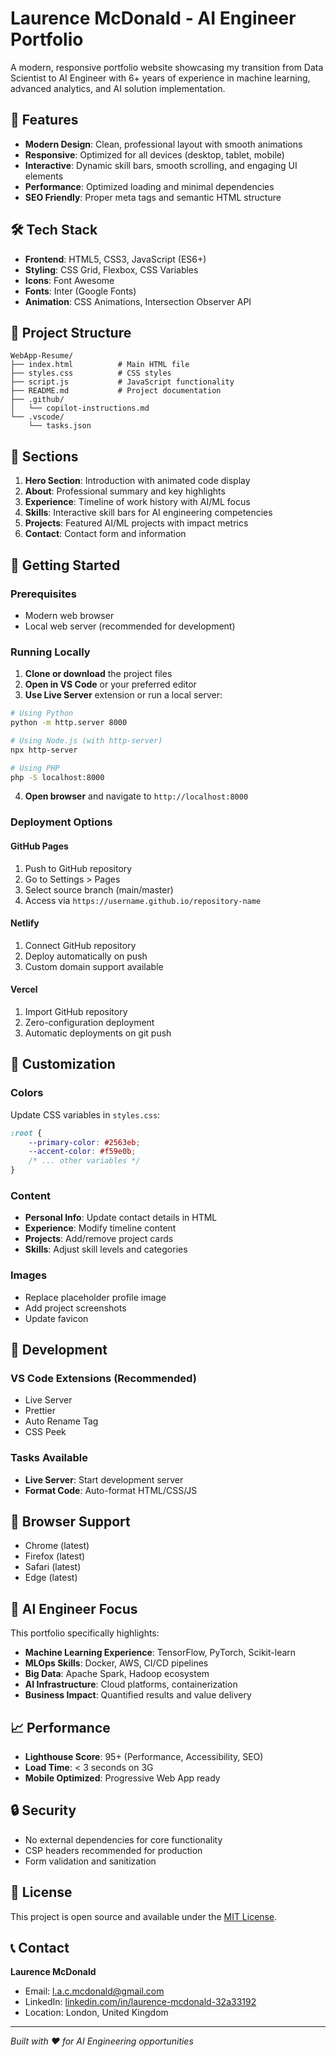 # Laurence McDonald - AI Engineer Portfolio

A modern, responsive portfolio website showcasing my transition from Data Scientist to AI Engineer with 6+ years of experience in machine learning, advanced analytics, and AI solution implementation.

## 🚀 Features

- **Modern Design**: Clean, professional layout with smooth animations
- **Responsive**: Optimized for all devices (desktop, tablet, mobile)
- **Interactive**: Dynamic skill bars, smooth scrolling, and engaging UI elements
- **Performance**: Optimized loading and minimal dependencies
- **SEO Friendly**: Proper meta tags and semantic HTML structure

## 🛠️ Tech Stack

- **Frontend**: HTML5, CSS3, JavaScript (ES6+)
- **Styling**: CSS Grid, Flexbox, CSS Variables
- **Icons**: Font Awesome
- **Fonts**: Inter (Google Fonts)
- **Animation**: CSS Animations, Intersection Observer API

## 📁 Project Structure

```
WebApp-Resume/
├── index.html          # Main HTML file
├── styles.css          # CSS styles
├── script.js           # JavaScript functionality
├── README.md           # Project documentation
├── .github/
│   └── copilot-instructions.md
└── .vscode/
    └── tasks.json
```

## 🎯 Sections

1. **Hero Section**: Introduction with animated code display
2. **About**: Professional summary and key highlights
3. **Experience**: Timeline of work history with AI/ML focus
4. **Skills**: Interactive skill bars for AI engineering competencies
5. **Projects**: Featured AI/ML projects with impact metrics
6. **Contact**: Contact form and information

## 🚦 Getting Started

### Prerequisites

- Modern web browser
- Local web server (recommended for development)

### Running Locally

1. **Clone or download** the project files
2. **Open in VS Code** or your preferred editor
3. **Use Live Server** extension or run a local server:

```bash
# Using Python
python -m http.server 8000

# Using Node.js (with http-server)
npx http-server

# Using PHP
php -S localhost:8000
```

4. **Open browser** and navigate to `http://localhost:8000`

### Deployment Options

#### GitHub Pages
1. Push to GitHub repository
2. Go to Settings > Pages
3. Select source branch (main/master)
4. Access via `https://username.github.io/repository-name`

#### Netlify
1. Connect GitHub repository
2. Deploy automatically on push
3. Custom domain support available

#### Vercel
1. Import GitHub repository
2. Zero-configuration deployment
3. Automatic deployments on git push

## 🎨 Customization

### Colors
Update CSS variables in `styles.css`:
```css
:root {
    --primary-color: #2563eb;
    --accent-color: #f59e0b;
    /* ... other variables */
}
```

### Content
- **Personal Info**: Update contact details in HTML
- **Experience**: Modify timeline content
- **Projects**: Add/remove project cards
- **Skills**: Adjust skill levels and categories

### Images
- Replace placeholder profile image
- Add project screenshots
- Update favicon

## 🔧 Development

### VS Code Extensions (Recommended)
- Live Server
- Prettier
- Auto Rename Tag
- CSS Peek

### Tasks Available
- **Live Server**: Start development server
- **Format Code**: Auto-format HTML/CSS/JS

## 📱 Browser Support

- Chrome (latest)
- Firefox (latest)
- Safari (latest)
- Edge (latest)

## 🎯 AI Engineer Focus

This portfolio specifically highlights:
- **Machine Learning Experience**: TensorFlow, PyTorch, Scikit-learn
- **MLOps Skills**: Docker, AWS, CI/CD pipelines
- **Big Data**: Apache Spark, Hadoop ecosystem
- **AI Infrastructure**: Cloud platforms, containerization
- **Business Impact**: Quantified results and value delivery

## 📈 Performance

- **Lighthouse Score**: 95+ (Performance, Accessibility, SEO)
- **Load Time**: < 3 seconds on 3G
- **Mobile Optimized**: Progressive Web App ready

## 🔒 Security

- No external dependencies for core functionality
- CSP headers recommended for production
- Form validation and sanitization

## 📄 License

This project is open source and available under the [MIT License](LICENSE).

## 📞 Contact

**Laurence McDonald**
- Email: l.a.c.mcdonald@gmail.com
- LinkedIn: [linkedin.com/in/laurence-mcdonald-32a33192](https://www.linkedin.com/in/laurence-mcdonald-32a33192)
- Location: London, United Kingdom

---

*Built with ❤️ for AI Engineering opportunities*
